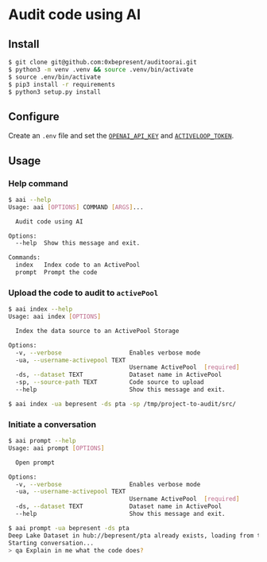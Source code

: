 # Audit code using AI

## Install

```bash
$ git clone git@github.com:0xbepresent/auditoorai.git
$ python3 -m venv .venv && source .venv/bin/activate
$ source .env/bin/activate
$ pip3 install -r requirements
$ python3 setup.py install
```

## Configure

Create an `.env` file and set the [`OPENAI_API_KEY`](https://openai.com/blog/openai-api) and [`ACTIVELOOP_TOKEN`](https://activeloop.ai).

## Usage

### Help command

```bash
$ aai --help
Usage: aai [OPTIONS] COMMAND [ARGS]...

  Audit code using AI

Options:
  --help  Show this message and exit.

Commands:
  index   Index code to an ActivePool
  prompt  Prompt the code
```

### Upload the code to audit to `activePool`

```bash
$ aai index --help
Usage: aai index [OPTIONS]

  Index the data source to an ActivePool Storage

Options:
  -v, --verbose                   Enables verbose mode
  -ua, --username-activepool TEXT
                                  Username ActivePool  [required]
  -ds, --dataset TEXT             Dataset name in ActivePool
  -sp, --source-path TEXT         Code source to upload
  --help                          Show this message and exit.
```

```bash
$ aai index -ua bepresent -ds pta -sp /tmp/project-to-audit/src/
```

### Initiate a conversation

```bash
$ aai prompt --help
Usage: aai prompt [OPTIONS]

  Open prompt

Options:
  -v, --verbose                   Enables verbose mode
  -ua, --username-activepool TEXT
                                  Username ActivePool  [required]
  -ds, --dataset TEXT             Dataset name in ActivePool
  --help                          Show this message and exit.
```

```bash
$ aai prompt -ua bepresent -ds pta
Deep Lake Dataset in hub://bepresent/pta already exists, loading from the storage
Starting conversation...
> qa Explain in me what the code does?
```
